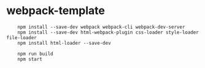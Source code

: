 # webpack-template

        npm install --save-dev webpack webpack-cli webpack-dev-server
        npm install --save-dev html-webpack-plugin css-loader style-loader file-loader
        npm install html-loader --save-dev

        npm run build
        npm start